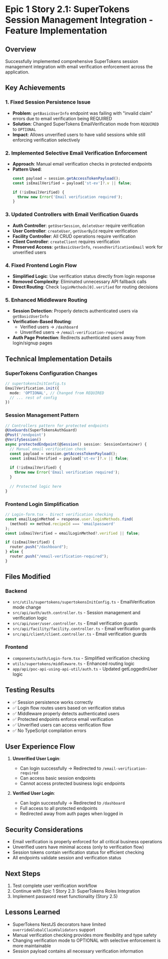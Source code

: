 # Epic 1 Story 2.1: SuperTokens Session Management Integration - Feature Implementation

## Overview
Successfully implemented comprehensive SuperTokens session management integration with email verification enforcement across the application.

## Key Achievements

### 1. Fixed Session Persistence Issue
- **Problem**: `getBasicUserInfo` endpoint was failing with "invalid claim" errors due to email verification being REQUIRED
- **Solution**: Changed SuperTokens EmailVerification mode from `REQUIRED` to `OPTIONAL` 
- **Impact**: Allows unverified users to have valid sessions while still enforcing verification selectively

### 2. Implemented Selective Email Verification Enforcement
- **Approach**: Manual email verification checks in protected endpoints
- **Pattern Used**:
  ```typescript
  const payload = session.getAccessTokenPayload();
  const isEmailVerified = payload['st-ev']?.v || false;
  
  if (!isEmailVerified) {
    throw new Error('Email verification required');
  }
  ```

### 3. Updated Controllers with Email Verification Guards
- **Auth Controller**: `getUserSession`, `deleteUser` require verification
- **User Controller**: `createUser`, `getUserById` require verification
- **Facility Controller**: All CRUD operations require verification
- **Client Controller**: `createClient` requires verification
- **Preserved Access**: `getBasicUserInfo`, `resendVerificationEmail` work for unverified users

### 4. Fixed Frontend Login Flow
- **Simplified Logic**: Use verification status directly from login response
- **Removed Complexity**: Eliminated unnecessary API fallback calls
- **Direct Routing**: Check `loginMethods[0].verified` for routing decisions

### 5. Enhanced Middleware Routing
- **Session Detection**: Properly detects authenticated users via `getBasicUserInfo`
- **Verification-Based Routing**: 
  - Verified users → `/dashboard`
  - Unverified users → `/email-verification-required`
- **Auth Page Protection**: Redirects authenticated users away from login/signup pages

## Technical Implementation Details

### SuperTokens Configuration Changes
```typescript
// supertokensInitConfig.ts
EmailVerification.init({
  mode: 'OPTIONAL', // Changed from REQUIRED
  // ... rest of config
})
```

### Session Management Pattern
```typescript
// Controllers pattern for protected endpoints
@UseGuards(SuperTokensAuthGuard)
@Post('/endpoint')
@VerifySession()
async protectedEndpoint(@Session() session: SessionContainer) {
  // Manual email verification check
  const payload = session.getAccessTokenPayload();
  const isEmailVerified = payload['st-ev']?.v || false;
  
  if (!isEmailVerified) {
    throw new Error('Email verification required');
  }
  
  // Protected logic here
}
```

### Frontend Login Simplification
```typescript
// Login-form.tsx - Direct verification checking
const emailLoginMethod = response.user.loginMethods.find(
  (method) => method.recipeId === 'emailpassword'
);
const isEmailVerified = emailLoginMethod?.verified || false;

if (isEmailVerified) {
  router.push("/dashboard");
} else {
  router.push("/email-verification-required");
}
```

## Files Modified

### Backend
- `src/utils/supertokens/supertokensInitConfig.ts` - EmailVerification mode change
- `src/api/auth/auth.controller.ts` - Session management and verification logic
- `src/api/user/user.controller.ts` - Email verification guards
- `src/api/facility/facility.controller.ts` - Email verification guards
- `src/api/client/client.controller.ts` - Email verification guards

### Frontend
- `components/auth/Login-form.tsx` - Simplified verification checking
- `utils/supertokens/middleware.ts` - Enhanced routing logic
- `app/api/poc-api-using-api-util/auth.ts` - Updated getLoggedInUser logic

## Testing Results
- ✅ Session persistence works correctly
- ✅ Login flow routes users based on verification status
- ✅ Middleware properly detects authenticated users
- ✅ Protected endpoints enforce email verification
- ✅ Unverified users can access verification flow
- ✅ No TypeScript compilation errors

## User Experience Flow
1. **Unverified User Login**: 
   - Can login successfully → Redirected to `/email-verification-required`
   - Can access basic session endpoints
   - Cannot access protected business logic endpoints

2. **Verified User Login**:
   - Can login successfully → Redirected to `/dashboard`
   - Full access to all protected endpoints
   - Redirected away from auth pages when logged in

## Security Considerations
- Email verification is properly enforced for all critical business operations
- Unverified users have minimal access (only to verification flow)
- Session tokens contain verification status for efficient checking
- All endpoints validate session and verification status

## Next Steps
1. Test complete user verification workflow
2. Continue with Epic 1 Story 2.3: SuperTokens Roles Integration
3. Implement password reset functionality (Story 2.5)

## Lessons Learned
- SuperTokens NestJS decorators have limited `overrideGlobalClaimValidators` support
- Manual verification checking provides more flexibility and type safety
- Changing verification mode to OPTIONAL with selective enforcement is more maintainable
- Session payload contains all necessary verification information